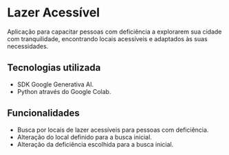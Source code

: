 # Lazer Acessível
Aplicação para capacitar pessoas com deficiência a explorarem sua cidade com tranquilidade, encontrando locais acessíveis e adaptados às suas necessidades.

## Tecnologias utilizada

- SDK Google Generativa AI.
- Python através do Google Colab.

## Funcionalidades

- Busca por locais de lazer acessíveis para pessoas com deficiência.
- Alteração do local definido para a busca inicial.
- Alteração da deficiência escolhida para a busca inicial.
